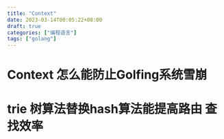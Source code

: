 ```yaml
---
title: "Context"
date: 2023-03-14T00:05:22+08:00
draft: true
categories: ["编程语言"]
tags: ["golang"]
---
```

#  Context  怎么能防止Golfing系统雪崩


#  trie  树算法替换hash算法能提高路由 查找效率